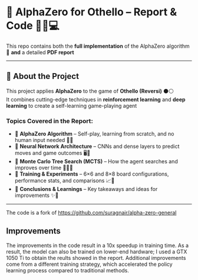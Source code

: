 # 🧠 AlphaZero for Othello – Report & Code 🎲📘💻

This repo contains both the **full implementation** of the AlphaZero algorithm 🤖 **and** a detailed **PDF report**

---

## 🧠 About the Project

This project applies **AlphaZero** to the game of **Othello (Reversi)** ⚫⚪  
It combines cutting-edge techniques in **reinforcement learning**  and **deep learning**  to create a self-learning game-playing agent 

### Topics Covered in the Report:
- 🚀 **AlphaZero Algorithm** – Self-play, learning from scratch, and no human input needed 🎯🧠  
- 🧩 **Neural Network Architecture** – CNNs and dense layers to predict moves and game outcomes 🖥️🔮  
- 🌲 **Monte Carlo Tree Search (MCTS)** – How the agent searches and improves over time 🌳🕵️‍♀️  
- 🔬 **Training & Experiments** – 6×6 and 8×8 board configurations, performance stats, and comparisons 📈🧪  
- 🧠 **Conclusions & Learnings** – Key takeaways and ideas for improvements ✨📘

---

The code is a fork of https://github.com/suragnair/alpha-zero-general

## Improvements
The improvements in the code result in a 10x speedup in training time. As a result, the model can also be trained on lower-end hardware; I used a GTX 1050 Ti to obtain the reults showed in the report.
Additional improvements come from a different training strategy, which accelerated the policy learning process compared to traditional methods.
